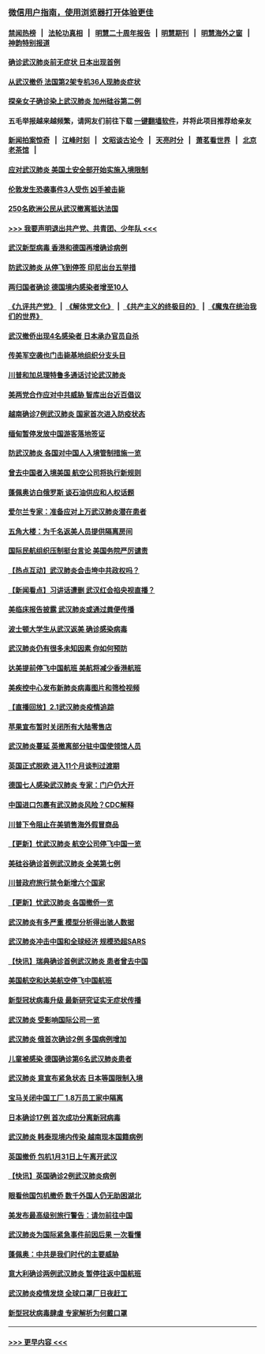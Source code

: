 ### [微信用户指南，使用浏览器打开体验更佳](https://github.com/gfw-breaker/banned-news1/blob/master/indexes/wechat-guide.md?t=0)
#### [禁闻热榜](热点新闻.md?t=0)  &nbsp;&nbsp;|&nbsp;&nbsp; [法轮功真相](https://github.com/gfw-breaker/truth/blob/master/README.md?t=0) &nbsp;&nbsp;|&nbsp;&nbsp; [明慧二十周年报告](https://github.com/gfw-breaker/mh-reports/blob/master/README.md?t=0) &nbsp;&nbsp;|&nbsp;&nbsp;[明慧期刊](https://github.com/gfw-breaker/mh-qikan) &nbsp;&nbsp;|&nbsp;&nbsp; [明慧海外之窗](https://github.com/gfw-breaker/mh-news/blob/master/README.md?t=0) &nbsp;&nbsp;|&nbsp;&nbsp; [神韵特别报道](https://github.com/gfw-breaker/mh-news/blob/master/shenyun.md?t=0)
#### [确诊武汉肺炎前无症状 日本出现首例](../pages/nsc418/n11841567.md?t=02032255) 
#### [从武汉撤侨 法国第2架专机36人现肺炎症状](../pages/nsc418/n11841382.md?t=02032255) 
#### [探亲女子确诊染上武汉肺炎 加州硅谷第二例](../pages/nsc418/n11839784.md?t=02032255) 
#### 五毛举报越来越频繁，请网友们前往下载 [一键翻墙软件](https://github.com/gfw-breaker/ssr-accounts)，并将此项目推荐给亲友
#### [新闻拍案惊奇](https://github.com/gfw-breaker/banned-news1/blob/master/pages/link4.md) &nbsp;&nbsp;|&nbsp;&nbsp; [江峰时刻](https://github.com/gfw-breaker/banned-news1/blob/master/pages/link4.md) &nbsp;&nbsp;|&nbsp;&nbsp; [文昭谈古论今](https://github.com/gfw-breaker/banned-news1/blob/master/pages/link4.md) &nbsp;&nbsp;|&nbsp;&nbsp; [天亮时分](https://github.com/gfw-breaker/banned-news1/blob/master/pages/link4.md) &nbsp;&nbsp;|&nbsp;&nbsp; [萧茗看世界](https://github.com/gfw-breaker/banned-news1/blob/master/pages/link4.md) &nbsp;&nbsp;|&nbsp;&nbsp; [北京老茶馆](https://github.com/gfw-breaker/banned-news1/blob/master/pages/link4.md) &nbsp;&nbsp;|&nbsp;&nbsp; 
#### [应对武汉肺炎 美国土安全部开始实施入境限制](../pages/nsc418/n11839729.md?t=02032255) 
#### [伦敦发生恐袭事件3人受伤 凶手被击毙](../pages/nsc418/n11839442.md?t=02032255) 
#### [250名欧洲公民从武汉撤离抵达法国](../pages/nsc418/n11839438.md?t=02032255) 
#### [>>> 我要声明退出共产党、共青团、少年队 <<<](https://github.com/begood0513/goodnews/blob/master/quit/letter.md) 
#### [武汉新型病毒 香港和德国再增确诊病例](../pages/nsc418/n11839381.md?t=02032255) 
#### [防武汉肺炎 从停飞到停签 印尼出台五举措](../pages/nsc418/n11839282.md?t=02032255) 
#### [两归国者确诊 德国境内感染者增至10人](../pages/nsc418/n11839164.md?t=02032255) 
#### [《九评共产党》](https://github.com/begood0513/9ping.md/blob/master/README.md) &nbsp;|&nbsp; [《解体党文化》](../../../../jtdwh.md/blob/master/README.md)  &nbsp;|&nbsp; [《共产主义的终极目的》](../../../../gczydzjmd.md/blob/master/README.md) &nbsp;|&nbsp; [《魔鬼在统治我们的世界》](../../../../mgztzwmdsj.md/blob/master/README.md) 
#### [武汉撤侨出现4名感染者 日本承办官员自杀](../pages/nsc418/n11839044.md?t=02032255) 
#### [传美军空袭也门击毙基地组织分支头目](../pages/nsc418/n11839210.md?t=02032255) 
#### [川普和加总理特鲁多通话讨论武汉肺炎](../pages/nsc418/n11839128.md?t=02032255) 
#### [美两党合作应对中共威胁 智库出台近百倡议](../pages/nsc418/n11838437.md?t=02032255) 
#### [越南确诊7例武汉肺炎 国家首次进入防疫状态](../pages/nsc418/n11838860.md?t=02032255) 
#### [缅甸暂停发放中国游客落地签证](../pages/nsc418/n11838730.md?t=02032255) 
#### [防武汉肺炎 各国对中国人入境管制措施一览](../pages/nsc418/n11838726.md?t=02032255) 
#### [曾去中国者入境美国 航空公司将执行新规则](../pages/nsc418/n11838375.md?t=02032255) 
#### [蓬佩奥访白俄罗斯 谈石油供应和人权话题](../pages/nsc418/n11838242.md?t=02032255) 
#### [爱尔兰专家：准备应对上万武汉肺炎潜在患者](../pages/nsc418/n11837978.md?t=02032255) 
#### [五角大楼：为千名返美人员提供隔离房间](../pages/nsc418/n11837831.md?t=02032255) 
#### [国际民航组织压制挺台言论 美国务院严厉谴责](../pages/nsc418/n11837791.md?t=02032255) 
#### [【热点互动】武汉肺炎会击垮中共政权吗？](../pages/nsc418/n11837779.md?t=02032255) 
#### [【新闻看点】习讲话遭删 武汉红会掐央视直播？](../pages/nsc418/n11837573.md?t=02032255) 
#### [美临床报告披露 武汉肺炎或通过粪便传播](../pages/nsc418/n11837626.md?t=02032255) 
#### [波士顿大学生从武汉返美 确诊感染病毒](../pages/nsc418/n11837580.md?t=02032255) 
#### [武汉肺炎仍有很多未知因素 你如何预防](../pages/nsc418/n11837666.md?t=02032255) 
#### [达美提前停飞中国航班 美航将减少香港航班](../pages/nsc418/n11837649.md?t=02032255) 
#### [美疾控中心发布新肺炎病毒图片和筛检视频](../pages/nsc418/n11837491.md?t=02032255) 
#### [【直播回放】2.1武汉肺炎疫情追踪](../pages/nsc418/n11837232.md?t=02032255) 
#### [苹果宣布暂时关闭所有大陆零售店](../pages/nsc418/n11837097.md?t=02032255) 
#### [武汉肺炎蔓延 英撤离部分驻中国使领馆人员](../pages/nsc418/n11837061.md?t=02032255) 
#### [英国正式脱欧 进入11个月谈判过渡期](../pages/nsc418/n11836911.md?t=02032255) 
#### [德国七人感染武汉肺炎 专家：门户仍大开](../pages/nsc418/n11836344.md?t=02032255) 
#### [中国进口包裹有武汉肺炎风险？CDC解释](../pages/nsc418/n11836321.md?t=02032255) 
#### [川普下令阻止在美销售海外假冒商品](../pages/nsc418/n11836261.md?t=02032255) 
#### [【更新】忧武汉肺炎 航空公司停飞中国一览](../pages/nsc418/n11835931.md?t=02032255) 
#### [美硅谷确诊首例武汉肺炎 全美第七例](../pages/nsc418/n11836093.md?t=02032255) 
#### [川普政府旅行禁令新增六个国家](../pages/nsc418/n11836083.md?t=02032255) 
#### [【更新】忧武汉肺炎 各国撤侨一览](../pages/nsc418/n11835673.md?t=02032255) 
#### [武汉肺炎有多严重 模型分析得出骇人数据](../pages/nsc418/n11835829.md?t=02032255) 
#### [武汉肺炎冲击中国和全球经济 规模恐超SARS](../pages/nsc418/n11835652.md?t=02032255) 
#### [【快讯】瑞典确诊首例武汉肺炎 患者曾去中国](../pages/nsc418/n11835675.md?t=02032255) 
#### [美国航空和达美航空停飞中国航班](../pages/nsc418/n11835567.md?t=02032255) 
#### [新型冠状病毒升级 最新研究证实无症状传播](../pages/nsc418/n11835589.md?t=02032255) 
#### [武汉肺炎 受影响国际公司一览](../pages/nsc418/n11835538.md?t=02032255) 
#### [武汉肺炎 俄首次确诊2例 多国病例增加](../pages/nsc418/n11835295.md?t=02032255) 
#### [儿童被感染 德国确诊第6名武汉肺炎患者](../pages/nsc418/n11835338.md?t=02032255) 
#### [武汉肺炎 意宣布紧急状态 日本等国限制入境](../pages/nsc418/n11835062.md?t=02032255) 
#### [宝马关闭中国工厂 1.8万员工家中隔离](../pages/nsc418/n11835128.md?t=02032255) 
#### [日本确诊17例 首次成功分离新冠病毒](../pages/nsc418/n11834975.md?t=02032255) 
#### [武汉肺炎 韩泰现境内传染 越南现本国籍病例](../pages/nsc418/n11834857.md?t=02032255) 
#### [英国撤侨 包机1月31日上午离开武汉](../pages/nsc418/n11834808.md?t=02032255) 
#### [【快讯】英国确诊2例武汉肺炎病例](../pages/nsc418/n11834824.md?t=02032255) 
#### [眼看他国包机撤侨 数千外国人仍无助困湖北](../pages/nsc418/n11834010.md?t=02032255) 
#### [美发布最高级别旅行警告：请勿前往中国](../pages/nsc418/n11834038.md?t=02032255) 
#### [武汉肺炎为国际紧急事件前因后果 一次看懂](../pages/nsc418/n11833893.md?t=02032255) 
#### [蓬佩奥：中共是我们时代的主要威胁](../pages/nsc418/n11833434.md?t=02032255) 
#### [意大利确诊两例武汉肺炎 暂停往返中国航班](../pages/nsc418/n11833483.md?t=02032255) 
#### [武汉肺炎疫情发烧 全球口罩厂日夜赶工](../pages/nsc418/n11833528.md?t=02032255) 
#### [新型冠状病毒肆虐 专家解析为何戴口罩](../pages/nsc418/n11833332.md?t=02032255) 

----
#### [ >>> 更早内容 <<< ](../indexes/nsc418-earlier.md)
